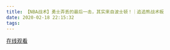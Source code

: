 ```yaml
---
title: 【NBA战术】勇士弄丢的最后一击，其实来自波士顿！｜追追熊战术板
date: 2020-02-18 22:15:32
tags:
---
```


<a href="https://www.weibo.com/tv/v/IuK8QbU6D?fid=1034:4473271588945945" target="_blank">在线观看</a>

